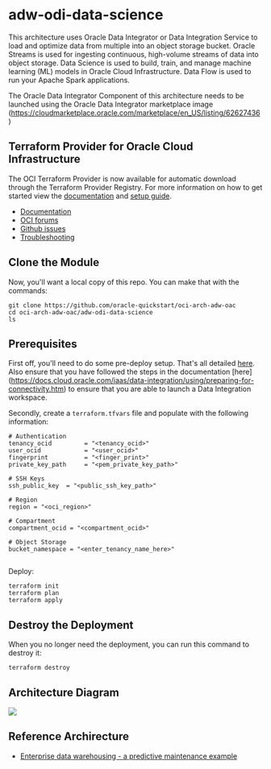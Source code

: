 # adw-odi-data-science

This architecture uses Oracle Data Integrator or Data Integration Service to load and optimize data from multiple into an object storage bucket. Oracle Streams is used for ingesting continuous, high-volume streams of data into object storage.
Data Science is used to build, train, and manage machine learning (ML) models in Oracle Cloud Infrastructure. 
Data Flow is used to run your Apache Spark applications.

The Oracle Data Integrator Component of this architecture needs to be launched using the Oracle Data Integrator marketplace image (https://cloudmarketplace.oracle.com/marketplace/en_US/listing/62627436)


## Terraform Provider for Oracle Cloud Infrastructure
The OCI Terraform Provider is now available for automatic download through the Terraform Provider Registry. 
For more information on how to get started view the [documentation](https://www.terraform.io/docs/providers/oci/index.html) 
and [setup guide](https://www.terraform.io/docs/providers/oci/guides/version-3-upgrade.html).

* [Documentation](https://www.terraform.io/docs/providers/oci/index.html)
* [OCI forums](https://cloudcustomerconnect.oracle.com/resources/9c8fa8f96f/summary)
* [Github issues](https://github.com/terraform-providers/terraform-provider-oci/issues)
* [Troubleshooting](https://www.terraform.io/docs/providers/oci/guides/guides/troubleshooting.html)

## Clone the Module
Now, you'll want a local copy of this repo. You can make that with the commands:

    git clone https://github.com/oracle-quickstart/oci-arch-adw-oac
    cd oci-arch-adw-oac/adw-odi-data-science
    ls

## Prerequisites
First off, you'll need to do some pre-deploy setup.  That's all detailed [here](https://github.com/cloud-partners/oci-prerequisites).
Also ensure that you have followed the steps in the documentation [here] (https://docs.cloud.oracle.com/iaas/data-integration/using/preparing-for-connectivity.htm) to ensure that you are able to launch a Data Integration workspace.


Secondly, create a `terraform.tfvars` file and populate with the following information:

```
# Authentication
tenancy_ocid         = "<tenancy_ocid>"
user_ocid            = "<user_ocid>"
fingerprint          = "<finger_print>"
private_key_path     = "<pem_private_key_path>"

# SSH Keys
ssh_public_key  = "<public_ssh_key_path>"

# Region
region = "<oci_region>"

# Compartment
compartment_ocid = "<compartment_ocid>"

# Object Storage
bucket_namespace = "<enter_tenancy_name_here>"


````

Deploy:

    terraform init
    terraform plan
    terraform apply

## Destroy the Deployment
When you no longer need the deployment, you can run this command to destroy it:

    terraform destroy


## Architecture Diagram

![](./images/analysis-streamed-data-architecture.png)


## Reference Archirecture

- [Enterprise data warehousing - a predictive maintenance example](https://docs.oracle.com/en/solutions/oci-streaming-analysis/index.html)
